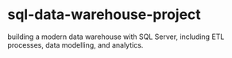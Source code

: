 # sql-data-warehouse-project
building a modern data warehouse with  SQL Server, including ETL processes, data modelling, and analytics.
